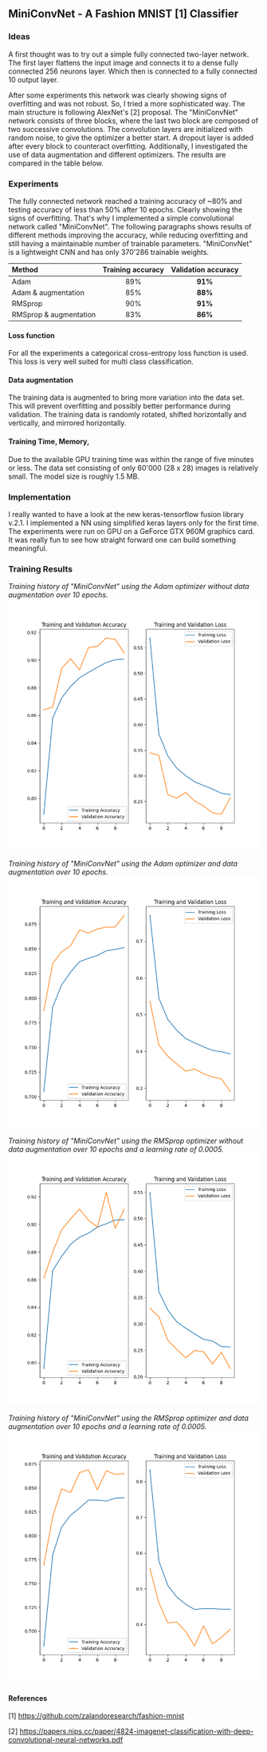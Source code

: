 ## MiniConvNet - A Fashion MNIST [1] Classifier

### Ideas
A first thought was to try out a simple fully connected two-layer network.
The first layer flattens the input image and connects it to a dense fully connected 256 neurons layer.
Which then is connected to a fully connected 10 output layer.

After some experiments this network was clearly showing signs of overfitting and was not robust.
So, I tried a more sophisticated way.
The main structure is following AlexNet's [2] proposal.
The "MiniConvNet" network consists of three blocks, where the last two block are composed of two successive convolutions.
The convolution layers are initialized with random noise, to give the optimizer a better start.
A dropout layer is added after every block to counteract overfitting.
Additionally, I investigated the use of data augmentation and different optimizers.
The results are compared in the table below.

### Experiments
The fully connected network reached a training accuracy of ~80% and testing accuracy of less than 50% after 10 epochs.
Clearly showing the signs of overfitting.
That's why I implemented a simple convolutional network called "MiniConvNet".
The following paragraphs shows results of different methods improving the accuracy, while reducing overfitting and still
having a maintainable number of trainable parameters.
"MiniConvNet" is a lightweight CNN and has only 370'286 trainable weights.


| Method                 | Training accuracy | Validation accuracy |
|:-----------------------|:-----------------:|:-------------------:|
| Adam                   | 89%               | **91%**             |
| Adam & augmentation    | 85%               | **88%**             |
| RMSprop                | 90%               | **91%**             |
| RMSprop & augmentation | 83%               | **86%**             |


#### Loss function
For all the experiments a categorical cross-entropy loss function is used.
This loss is very well suited for multi class classification.

#### Data augmentation
The training data is augmented to bring more variation into the data set.
This will prevent overfitting and possibly better performance during validation.
The training data is randomly rotated, shifted horizontally and vertically, and mirrored horizontally.

#### Training Time, Memory, 
Due to the available GPU training time was within the range of five minutes or less.
The data set consisting of only 60'000 (28 x 28) images is relatively small.
The model size is roughly 1.5 MB. 

### Implementation
I really wanted to have a look at the new keras-tensorflow fusion library v.2.1.
I implemented a NN using simplified keras layers only for the first time.
The experiments were run on GPU on a GeForce GTX 960M graphics card.
It was really fun to see how straight forward one can build something meaningful.  

### Training Results

*Training history of "MiniConvNet" using the Adam optimizer without data
augmentation over 10 epochs.*
![](figures/adam_no_augmentation.png)

*Training history of "MiniConvNet" using the Adam optimizer and data augmentation
over 10 epochs.*
![](figures/adam_data_augmentation.png)


*Training history of "MiniConvNet" using the RMSprop optimizer without
data augmentation over 10 epochs and a learning rate of 0.0005.*
![](figures/rmsprop_0_0005_no_augmentation.png)

*Training history of "MiniConvNet" using the RMSprop optimizer and
data augmentation over 10 epochs and a learning rate of 0.0005.*
![](figures/rmsprop_0_0005_data_augmentation.png)

#### References
[1] https://github.com/zalandoresearch/fashion-mnist

[2] https://papers.nips.cc/paper/4824-imagenet-classification-with-deep-convolutional-neural-networks.pdf
